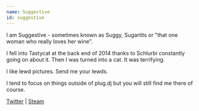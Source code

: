 ```yaml
---
name: Suggestive
id: suggestive
---
```

I am Suggestive - sometimes known as Suggy, Sugartits or "that one woman who really loves her wine".

I fell into Tastycat at the back end of 2014 thanks to Schlurbi constantly going on about it. Then I was turned into a cat. It was terrifying.

I like lewd pictures. Send me your lewds.

I tend to focus on things outside of plug.dj but you will still find me there of course.

[Twitter](https://twitter.com/suggestiveleg) | [Steam](http://steamcommunity.com/id/suggestiveleg)
